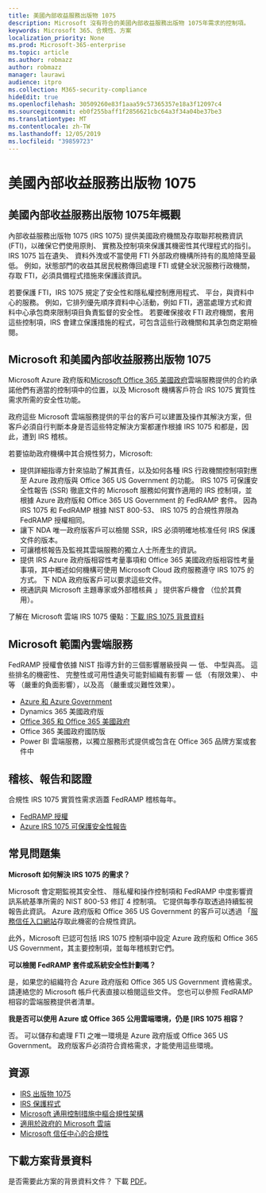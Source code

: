 ```yaml
---
title: 美國內部收益服務出版物 1075
description: Microsoft 沒有符合的美國內部收益服務出版物 1075年需求的控制項。
keywords: Microsoft 365、合規性、方案
localization_priority: None
ms.prod: Microsoft-365-enterprise
ms.topic: article
ms.author: robmazz
author: robmazz
manager: laurawi
audience: itpro
ms.collection: M365-security-compliance
hideEdit: true
ms.openlocfilehash: 30509260e83f1aaa59c57365357e18a3f12097c4
ms.sourcegitcommit: eb0f255baff1f2856621cbc64a3f34a04be37be3
ms.translationtype: MT
ms.contentlocale: zh-TW
ms.lasthandoff: 12/05/2019
ms.locfileid: "39859723"
---
```

# <a name="us-internal-revenue-service-publication-1075"></a>美國內部收益服務出版物 1075

## <a name="us-internal-revenue-service-publication-1075-overview"></a>美國內部收益服務出版物 1075年概觀

內部收益服務出版物 1075 (IRS 1075) 提供美國政府機關及存取聯邦稅務資訊 (FTI)，以確保它們使用原則、 實務及控制項來保護其機密性其代理程式的指引。 IRS 1075 旨在遺失、 資料外洩或不當使用 FTI 外部政府機構所持有的風險降至最低。 例如，狀態部門的收益其居民稅務傳回處理 FTI 或健全狀況服務行政機關，存取 FTI，必須具備程式措施來保護該資訊。  
  
若要保護 FTI，IRS 1075 規定了安全性和隱私權控制應用程式、 平台，與資料中心的服務。 例如，它排列優先順序資料中心活動，例如 FTI，適當處理方式和資料中心承包商來限制項目負責監督的安全性。 若要確保接收 FTI 政府機關，套用這些控制項，IRS 會建立保護措施的程式，可包含這些行政機關和其承包商定期檢閱。

## <a name="microsoft-and-us-internal-revenue-service-publication-1075"></a>Microsoft 和美國內部收益服務出版物 1075

Microsoft Azure 政府版和[Microsoft Office 365 美國政府](https://products.office.com/government/office-365-web-services-for-government)雲端服務提供的合約承諾他們有適當的控制項中的位置，以及 Microsoft 機構客戶符合 IRS 1075 實質性需求所需的安全性功能。  
  
政府這些 Microsoft 雲端服務提供的平台的客戶可以建置及操作其解決方案，但客戶必須自行判斷本身是否這些特定解決方案都運作根據 IRS 1075 和都是，因此，遭到 IRS 稽核。  
  
若要協助政府機構中其合規性努力，Microsoft:

- 提供詳細指導方針來協助了解其責任，以及如何各種 IRS 行政機關控制項對應至 Azure 政府版與 Office 365 US Government 的功能。 IRS 1075 可保護安全性報告 (SSR) 徹底文件的 Microsoft 服務如何實作適用的 IRS 控制項，並根據 Azure 政府版和 Office 365 US Government 的 FedRAMP 套件。 因為 IRS 1075 和 FedRAMP 根據 NIST 800-53、 IRS 1075 的合規性界限為 FedRAMP 授權相同。
- 讓下 NDA 唯一政府版客戶可以檢閱 SSR，IRS 必須明確地核准任何 IRS 保護文件的版本。
- 可讓稽核報告及監視其雲端服務的獨立人士所產生的資訊。
- 提供 IRS Azure 政府版相容性考量事項和 Office 365 美國政府版相容性考量事項，其中概述如何機構可使用 Microsoft Cloud 政府服務遵守 IRS 1075 的方式。 下 NDA 政府版客戶可以要求這些文件。
- 視通訊與 Microsoft 主題專家或外部稽核員 」 提供客戶機會 （位於其費用）。

了解在 Microsoft 雲端 IRS 1075 優點：[下載 IRS 1075 背景資料](https://aka.ms/irs1075-backgrounder)

## <a name="microsoft-in-scope-cloud-services"></a>Microsoft 範圍內雲端服務

FedRAMP 授權會依據 NIST 指導方針的三個影響層級授與 — 低、 中型與高。 這些排名的機密性、 完整性或可用性遺失可能對組織有影響 — 低 （有限效果）、 中等 （嚴重的負面影響），以及高 （嚴重或災難性效果）。

- [Azure 和 Azure Government](https://azure.microsoft.com/global-infrastructure/government/)
- Dynamics 365 美國政府版
- [Office 365 和 Office 365 美國政府](https://go.microsoft.com/fwlink/p/?LinkID=2077751)
- Office 365 美國政府國防版
- Power BI 雲端服務，以獨立服務形式提供或包含在 Office 365 品牌方案或套件中

## <a name="audits-reports-and-certificates"></a>稽核、報告和認證

合規性 IRS 1075 實質性需求涵蓋 FedRAMP 稽核每年。

- [FedRAMP 授權](https://marketplace.fedramp.gov/#/product/azure-government?sort=productName&productNameSearch=azure)
- [Azure IRS 1075 可保護安全性報告](https://aka.ms/AzureIRS1075SafeguardSecurityReport)

## <a name="frequently-asked-questions"></a>常見問題集

**Microsoft 如何解決 IRS 1075 的需求？**

Microsoft 會定期監視其安全性、 隱私權和操作控制項和 FedRAMP 中度影響資訊系統基準所需的 NIST 800-53 修訂 4 控制項。 它提供每季存取透過持續監視報告此資訊。 Azure 政府版和 Office 365 US Government 的客戶可以透過 「[服務信任入口網站](https://aka.ms/stphelp)存取此機密的合規性資訊。

此外，Microsoft 已認可包括 IRS 1075 控制項中設定 Azure 政府版和 Office 365 US Government，其主要控制項，並每年稽核對它們。

**可以檢閱 FedRAMP 套件或系統安全性計劃嗎？**

是，如果您的組織符合 Azure 政府版和 Office 365 US Government 資格需求。 請連絡您的 Microsoft 帳戶代表直接以檢閱這些文件。 您也可以參照 FedRAMP 相容的雲端服務提供者清單。

**我是否可以使用 Azure 或 Office 365 公用雲端環境，仍是 [IRS 1075 相容？**

否。 可以儲存和處理 FTI 之唯一環境是 Azure 政府版或 Office 365 US Government。 政府版客戶必須符合資格需求，才能使用這些環境。

## <a name="resources"></a>資源

- [IRS 出版物 1075](https://www.irs.gov/pub/irs-pdf/p1075.pdf)
- [IRS 保護程式](https://www.irs.gov/uac/Safeguards-Program)
- [Microsoft 通用控制措施中樞合規性架構](https://www.microsoft.com/trust-center/compliance/compliance-overview)
- [適用於政府的 Microsoft 雲端](https://enterprise.microsoft.com/industries/government/start-your-microsoft-cloud-for-government-trial-today)
- [Microsoft 信任中心的合規性](https://www.microsoft.com/trust-center/compliance/compliance-overview)

## <a name="download-the-offering-backgrounder"></a>下載方案背景資料

是否需要此方案的背景資料文件？ 下載 [PDF](https://download.microsoft.com/download/D/1/8/D1825AE2-4FDA-4A4B-8D4F-9B7D2976D54A/IRS1075_Compliance_Backgrounder.pdf)。
